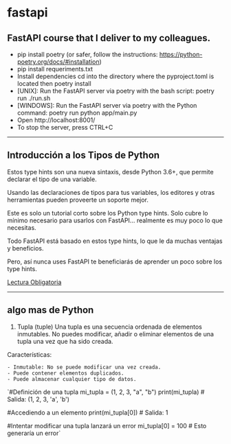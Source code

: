 # fastapi
## FastAPI course that I deliver to my colleagues.


- pip install poetry (or safer, follow the instructions: https://python-poetry.org/docs/#installation)
- pip install requeriments.txt
- Install dependencies cd into the directory where the pyproject.toml is located then poetry install
- [UNIX]: Run the FastAPI server via poetry with the bash script: poetry run ./run.sh
- [WINDOWS]: Run the FastAPI server via poetry with the Python command: poetry run python app/main.py
- Open http://localhost:8001/
- To stop the server, press CTRL+C

---
## Introducción a los Tipos de Python

Estos type hints son una nueva sintaxis, desde Python 3.6+, que permite declarar el tipo de una variable.

Usando las declaraciones de tipos para tus variables, los editores y otras herramientas pueden proveerte un soporte mejor.

Este es solo un tutorial corto sobre los Python type hints. Solo cubre lo mínimo necesario para usarlos con FastAPI... realmente es muy poco lo que necesitas.

Todo FastAPI está basado en estos type hints, lo que le da muchas ventajas y beneficios.

Pero, así nunca uses FastAPI te beneficiarás de aprender un poco sobre los type hints.

[Lectura Obligatoria](https://fastapi.tiangolo.com/es/python-types/)

---

## algo mas de Python

1. Tupla (tuple)
Una tupla es una secuencia ordenada de elementos inmutables. No puedes modificar, añadir o eliminar elementos de una tupla una vez que ha sido creada.

Características:

    - Inmutable: No se puede modificar una vez creada.
    - Puede contener elementos duplicados.
    - Puede almacenar cualquier tipo de datos.

`#Definición de una tupla
mi_tupla = (1, 2, 3, "a", "b")
print(mi_tupla)  # Salida: (1, 2, 3, 'a', 'b')

#Accediendo a un elemento
print(mi_tupla[0])  # Salida: 1

#Intentar modificar una tupla lanzará un error
mi_tupla[0] = 100  # Esto generaría un error`

    
